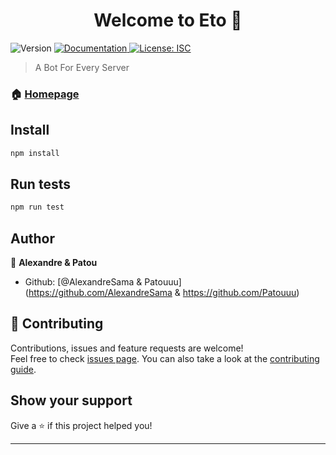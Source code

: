 <h1 align="center">Welcome to Eto 👋</h1>
<p>
  <img alt="Version" src="https://img.shields.io/badge/version-1.0.0-blue.svg?cacheSeconds=2592000" />
  <a href="https://github.com/AlexandreSama/Eto/wiki" target="_blank">
    <img alt="Documentation" src="https://img.shields.io/badge/documentation-yes-brightgreen.svg" />
  </a>
  <a href="#" target="_blank">
    <img alt="License: ISC" src="https://img.shields.io/badge/License-ISC-yellow.svg" />
  </a>
</p>

> A Bot For Every Server

### 🏠 [Homepage](https://github.com/AlexandreSama/Eto)

## Install

```sh
npm install
```

## Run tests

```sh
npm run test
```

## Author

👤 **Alexandre & Patou**

* Github: [@AlexandreSama & Patouuu](https://github.com/AlexandreSama & https://github.com/Patouuu)

## 🤝 Contributing

Contributions, issues and feature requests are welcome!<br />Feel free to check [issues page](https://github.com/AlexandreSama/Eto/issues). You can also take a look at the [contributing guide](https://github.com/AlexandreSama/Eto/pulls).

## Show your support

Give a ⭐️ if this project helped you!

***